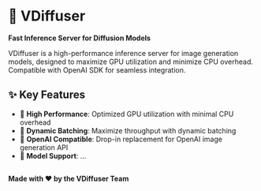 # 🎨 VDiffuser

**Fast Inference Server for Diffusion Models**

VDiffuser is a high-performance inference server for image generation models, designed to maximize GPU utilization and minimize CPU overhead. Compatible with OpenAI SDK for seamless integration.

## ✨ Key Features

- 🚀 **High Performance**: Optimized GPU utilization with minimal CPU overhead
- 🔄 **Dynamic Batching**: Maximize throughput with dynamic batching
- 📡 **OpenAI Compatible**: Drop-in replacement for OpenAI image generation API
- 🎯 **Model Support**: ...

##
**Made with ❤️ by the VDiffuser Team**

